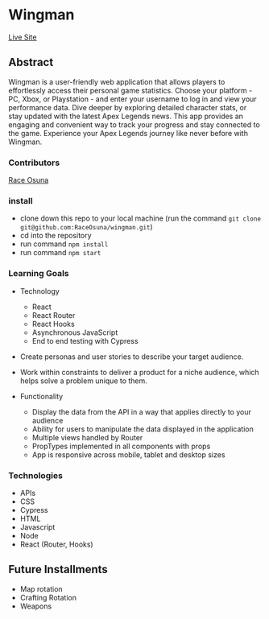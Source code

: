 # Wingman

[Live Site](https://wingman-five.vercel.app/)

## Abstract

Wingman is a user-friendly web application that allows players to effortlessly access their personal game statistics. Choose your platform - PC, Xbox, or Playstation - and enter your username to log in and view your performance data. Dive deeper by exploring detailed character stats, or stay updated with the latest Apex Legends news. This app provides an engaging and convenient way to track your progress and stay connected to the game. Experience your Apex Legends journey like never before with Wingman.

### Contributors

<p><a href="https://www.linkedin.com/in/race-osuna-17a827267/">Race Osuna</a>

### install

- clone down this repo to your local machine (run the command `git clone git@github.com:RaceOsuna/wingman.git`)
- cd into the repository
- run command `npm install`
- run command `npm start`

### Learning Goals

- Technology
  - React
  - React Router
  - React Hooks
  - Asynchronous JavaScript
  - End to end testing with Cypress

- Create personas and user stories to describe your target audience.

- Work within constraints to deliver a product for a niche audience, which helps solve a problem unique to them.

- Functionality
  - Display the data from the API in a way that applies directly to your audience
  - Ability for users to manipulate the data displayed in the application
  - Multiple views handled by Router
  - PropTypes implemented in all components with props
  - App is responsive across mobile, tablet and desktop sizes


### Technologies

- APIs
- CSS
- Cypress
- HTML
- Javascript
- Node
- React (Router, Hooks)

## Future Installments

- Map rotation
- Crafting Rotation
- Weapons
